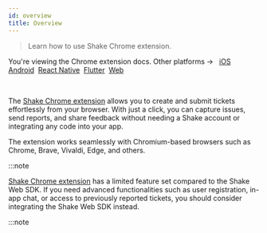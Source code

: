 ```yaml
---
id: overview
title: Overview
---
```


> Learn how to use Shake Chrome extension.

<p class="p2 mt-40">You're viewing the Chrome extension docs. Other platforms → &nbsp;
<a href="/docs/ios/overview/">iOS</a>&nbsp; 
<a href="/docs/android/overview/">Android</a>&nbsp;
<a href="/docs/react/overview/">React Native</a>&nbsp;
<a href="/docs/flutter/overview/">Flutter</a>&nbsp;  
<a href="/docs/web/overview/">Web</a>&nbsp;  
</p>

<br/>

The [Shake Chrome extension](https://shk.sh/chrome-extension) allows you to create and submit tickets effortlessly from your browser. 
With just a click, you can capture issues, send reports, and share feedback without needing a Shake account or integrating any code into your app.

The extension works seamlessly with Chromium-based browsers such as Chrome, Brave, Vivaldi, Edge, and others.

:::note

[Shake Chrome extension](https://shk.sh/chrome-extension) has a limited feature set compared to the Shake Web SDK.
If you need advanced functionalities such as user registration, in-app chat, or access to previously reported tickets, you should consider integrating the Shake Web SDK instead.

:::note

